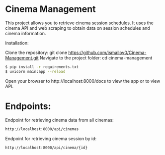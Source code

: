 # Cinema Management

This project allows you to retrieve cinema session schedules. It uses the cinema API and web scraping to obtain data on session schedules and cinema information.


Installation:

Clone the repository: git clone https://github.com/ismailov0/Cinema-Management.git
Navigate to the project folder: cd cinema-management
```sh
$ pip install -r requirements.txt
$ uvicorn main:app --reload
```

Open your browser to http://localhost:8000/docs to view the app or to view API.

# Endpoints:
Endpoint for retrieving cinema data from all cinemas:
```sh
http://localhost:8000/api/cinemas
```

Endpoint for retrieving cinema session by id:
```sh
http://localhost:8000/api/cinema/{id}
```
